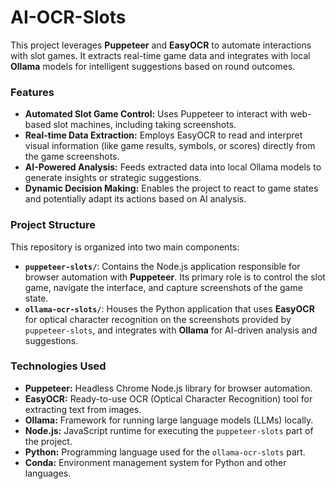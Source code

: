 # AI-OCR-Slots

This project leverages **Puppeteer** and **EasyOCR** to automate interactions with slot games. It extracts real-time game data and integrates with local **Ollama** models for intelligent suggestions based on round outcomes.

### Features

- **Automated Slot Game Control:** Uses Puppeteer to interact with web-based slot machines, including taking screenshots.
- **Real-time Data Extraction:** Employs EasyOCR to read and interpret visual information (like game results, symbols, or scores) directly from the game screenshots.
- **AI-Powered Analysis:** Feeds extracted data into local Ollama models to generate insights or strategic suggestions.
- **Dynamic Decision Making:** Enables the project to react to game states and potentially adapt its actions based on AI analysis.

### Project Structure

This repository is organized into two main components:

- **`puppeteer-slots/`**: Contains the Node.js application responsible for browser automation with **Puppeteer**. Its primary role is to control the slot game, navigate the interface, and capture screenshots of the game state.
- **`ollama-ocr-slots/`**: Houses the Python application that uses **EasyOCR** for optical character recognition on the screenshots provided by `puppeteer-slots`, and integrates with **Ollama** for AI-driven analysis and suggestions.

### Technologies Used

- **Puppeteer:** Headless Chrome Node.js library for browser automation.
- **EasyOCR:** Ready-to-use OCR (Optical Character Recognition) tool for extracting text from images.
- **Ollama:** Framework for running large language models (LLMs) locally.
- **Node.js:** JavaScript runtime for executing the `puppeteer-slots` part of the project.
- **Python:** Programming language used for the `ollama-ocr-slots` part.
- **Conda:** Environment management system for Python and other languages.
